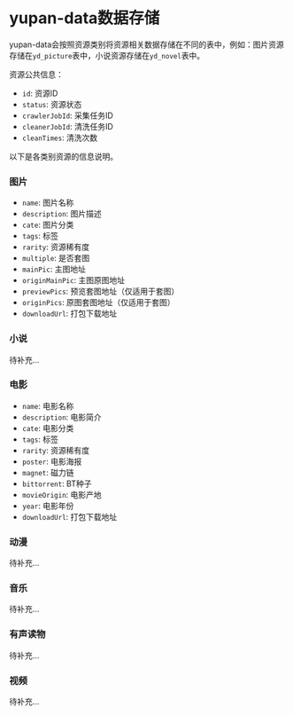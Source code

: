 # yupan-data数据存储

yupan-data会按照资源类别将资源相关数据存储在不同的表中，例如：图片资源存储在`yd_picture`表中，小说资源存储在`yd_novel`表中。

资源公共信息：

- `id`: 资源ID
- `status`: 资源状态
- `crawlerJobId`: 采集任务ID
- `cleanerJobId`: 清洗任务ID
- `cleanTimes`: 清洗次数

以下是各类别资源的信息说明。

### 图片

- `name`: 图片名称
- `description`: 图片描述
- `cate`: 图片分类
- `tags`: 标签
- `rarity`: 资源稀有度
- `multiple`: 是否套图
- `mainPic`: 主图地址
- `originMainPic`: 主图原图地址
- `previewPics`: 预览套图地址（仅适用于套图）
- `originPics`: 原图套图地址（仅适用于套图）
- `downloadUrl`: 打包下载地址

### 小说

待补充...

### 电影

- `name`: 电影名称
- `description`: 电影简介
- `cate`: 电影分类
- `tags`: 标签
- `rarity`: 资源稀有度
- `poster`: 电影海报
- `magnet`: 磁力链
- `bittorrent`: BT种子
- `movieOrigin`: 电影产地
- `year`: 电影年份
- `downloadUrl`: 打包下载地址

### 动漫

待补充...

### 音乐

待补充...

### 有声读物

待补充...

### 视频

待补充...